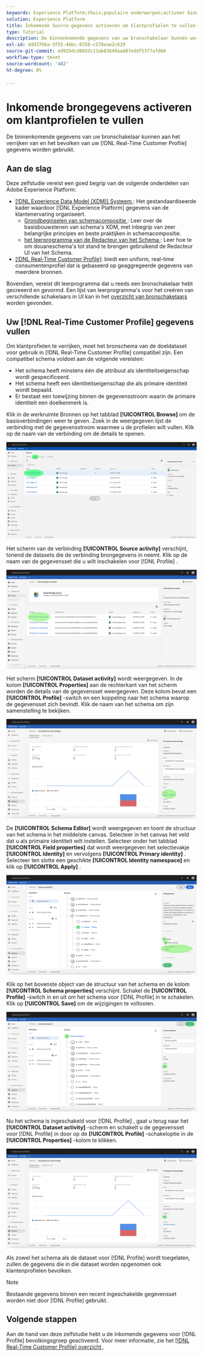 ```yaml
---
keywords: Experience Platform;thuis;populaire onderwerpen;activeer binnenkomende gegevens;bevolk profiel;bevolkt rtcp;bevolkt verenigd profiel
solution: Experience Platform
title: Inkomende Source-gegevens activeren om klantprofielen te vullen in de gebruikersinterface
type: Tutorial
description: De binnenkomende gegevens van uw bronschakelaar kunnen worden gebruikt om uw gegevens van het Profiel van de Klant in real time te verrijken en te bevolken.
exl-id: ddd3766a-3f55-4bbc-8358-c578eae2c629
source-git-commit: ed92bdcd965dc13ab83649aad87eddf53f7afd60
workflow-type: tm+mt
source-wordcount: '482'
ht-degree: 0%

---
```


# Inkomende brongegevens activeren om klantprofielen te vullen

De binnenkomende gegevens van uw bronschakelaar kunnen aan het verrijken van en het bevolken van uw [!DNL Real-Time Customer Profile] gegevens worden gebruikt.

## Aan de slag

Deze zelfstudie vereist een goed begrip van de volgende onderdelen van Adobe Experience Platform:

- [[!DNL Experience Data Model (XDM)]  Systeem ](../../../xdm/home.md): Het gestandaardiseerde kader waardoor [!DNL Experience Platform] gegevens van de klantenervaring organiseert.
   - [ Grondbeginselen van schemacompositie ](../../../xdm/schema/composition.md): Leer over de basisbouwstenen van schema&#39;s XDM, met inbegrip van zeer belangrijke principes en beste praktijken in schemacompositie.
   - [ het leerprogramma van de Redacteur van het Schema ](../../../xdm/tutorials/create-schema-ui.md): Leer hoe te om douaneschema&#39;s tot stand te brengen gebruikend de Redacteur UI van het Schema.
- [[!DNL Real-Time Customer Profile]](../../../profile/home.md): biedt een uniform, real-time consumentenprofiel dat is gebaseerd op geaggregeerde gegevens van meerdere bronnen.

Bovendien, vereist dit leerprogramma dat u reeds een bronschakelaar hebt gecreeerd en gevormd.  Een lijst van leerprogramma&#39;s voor het creëren van verschillende schakelaars in UI kan in het [ overzicht van bronschakelaars ](../../home.md) worden gevonden.

## Uw [!DNL Real-Time Customer Profile] gegevens vullen

Om klantprofielen te verrijken, moet het bronschema van de doeldataset voor gebruik in [!DNL Real-Time Customer Profile] compatibel zijn. Een compatibel schema voldoet aan de volgende vereisten:

- Het schema heeft minstens één die attribuut als identiteitseigenschap wordt gespecificeerd.
- Het schema heeft een identiteitseigenschap die als primaire identiteit wordt bepaald.
- Er bestaat een toewijzing binnen de gegevensstroom waarin de primaire identiteit een doelkenmerk is.

Klik in de werkruimte Bronnen op het tabblad **[!UICONTROL Browse]** om de basisverbindingen weer te geven. Zoek in de weergegeven lijst de verbinding met de gegevensstroom waarmee u de profielen wilt vullen. Klik op de naam van de verbinding om de details te openen.

![](../../images/tutorials/dataflow/cloud-storage/batch/browse.png)

Het scherm van de verbinding **[!UICONTROL Source activity]** verschijnt, tonend de datasets die de verbinding brongegevens in neemt. Klik op de naam van de gegevensset die u wilt inschakelen voor [!DNL Profile] .

![](../../images/tutorials/dataflow/cloud-storage/batch/dataset-dataflow.png)

Het scherm **[!UICONTROL Dataset activity]** wordt weergegeven. In de kolom **[!UICONTROL Properties]** aan de rechterkant van het scherm worden de details van de gegevensset weergegeven. Deze kolom bevat een **[!UICONTROL Profile]** -switch en een koppeling naar het schema waarop de gegevensset zich bevindt. Klik de naam van het schema om zijn samenstelling te bekijken.

![](../../images/tutorials/dataflow/cloud-storage/batch/select-dataset-schema.png)

De **[!UICONTROL Schema Editor]** wordt weergegeven en toont de structuur van het schema in het middelste canvas. Selecteer in het canvas het veld dat u als primaire identiteit wilt instellen. Selecteer onder het tabblad **[!UICONTROL Field properties]** dat wordt weergegeven het selectievakje **[!UICONTROL Identity]** en vervolgens **[!UICONTROL Primary identity]** . Selecteer ten slotte een geschikte **[!UICONTROL Identity namespace]** en klik op **[!UICONTROL Apply]** .

![](../../images/tutorials/dataflow/cloud-storage/batch/set-schema-identity.png)

Klik op het bovenste object van de structuur van het schema en de kolom **[!UICONTROL Schema properties]** verschijnt. Schakel de **[!UICONTROL Profile]** -switch in en uit om het schema voor [!DNL Profile] in te schakelen. Klik op **[!UICONTROL Save]** om de wijzigingen te voltooien.

![](../../images/tutorials/dataflow/cloud-storage/batch/enable-profile.png)

Nu het schema is ingeschakeld voor [!DNL Profile] , gaat u terug naar het **[!UICONTROL Dataset activity]** -scherm en schakelt u de gegevensset voor [!DNL Profile] in door op de **[!UICONTROL Profile]** -schakeloptie in de **[!UICONTROL Properties]** -kolom te klikken.

![](../../images/tutorials/dataflow/cloud-storage/batch/enable-dataset-profile.png)

Als zowel het schema als de dataset voor [!DNL Profile] wordt toegelaten, zullen de gegevens die in die dataset worden opgenomen ook klantenprofielen bevolken.

>[!NOTE]
>
>Bestaande gegevens binnen een recent ingeschakelde gegevensset worden niet door [!DNL Profile] gebruikt.

## Volgende stappen

Aan de hand van deze zelfstudie hebt u de inkomende gegevens voor [!DNL Profile] bevolkingsgroep geactiveerd. Voor meer informatie, zie het [[!DNL Real-Time Customer Profile]  overzicht ](../../../profile/home.md).

